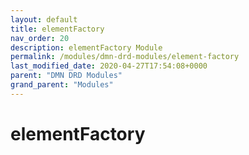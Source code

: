 ```yaml
---
layout: default
title: elementFactory 
nav_order: 20
description: elementFactory Module
permalink: /modules/dmn-drd-modules/element-factory
last_modified_date: 2020-04-27T17:54:08+0000
parent: "DMN DRD Modules"
grand_parent: "Modules"
---
```


# elementFactory